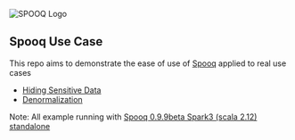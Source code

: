 ![SPOOQ Logo](https://supermariolabs.github.io/spooq/docs/assets/images/banner.png "Title")

## Spooq Use Case

This repo aims to demonstrate the ease of use of [Spooq](https://github.com/supermariolabs/spooq) applied to real use cases

 - [Hiding Sensitive Data](Hiding%20Sensitive%20Data/README.md)
 - [Denormalization](Denormalization/README.md)

Note: All example running with [Spooq 0.9.9beta Spark3 (scala 2.12) standalone](https://drive.google.com/file/d/1uIAP_6D_tuVU5WrEscVDwE6bj1lewQXp/view?usp=sharing)
